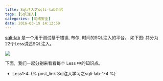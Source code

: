 ```yaml
---
title: Sql注入之sqli-lab介绍
tags: [Sql注入]
categories: [网络安全]
date: 2016-03-19 14:12:50
---
```



[sqli-lab](https://github.com/Audi-1/sqli-labs) 是一个用于测试基于错误, 布尔, 时间的SQL注入的平台。
如下图: 共分为22个Less讲述SQL注入。

![](http://7xrahm.com1.z0.glb.clouddn.com/blog/Sql%E6%B3%A8%E5%85%A5%E5%AD%A6%E4%B9%A0%E4%B9%8Bsqli-lab/basic.png)

下面，我们一起分别来看看每个 Less 中的知识点。

<!-- more -->

- Less1-4: {% post_link Sql注入学习之sqli-lab-1-4 %}